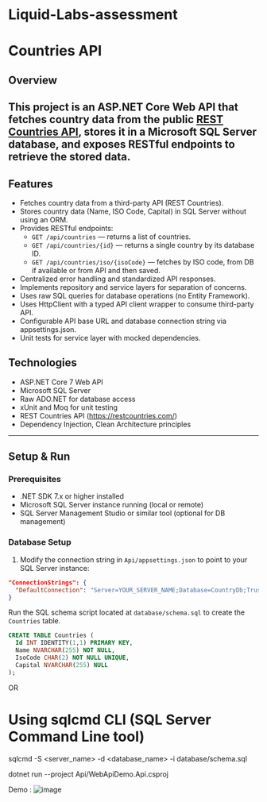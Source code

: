 # Liquid-Labs-assessment

# Countries API
## Overview

This project is an ASP.NET Core Web API that fetches country data from the public [REST Countries API](https://restcountries.com/), 
stores it in a Microsoft SQL Server database, and exposes RESTful endpoints to retrieve the stored data.
---

## Features
- Fetches country data from a third-party API (REST Countries).
- Stores country data (Name, ISO Code, Capital) in SQL Server without using an ORM.
- Provides RESTful endpoints:
  - `GET /api/countries` — returns a list of countries.
  - `GET /api/countries/{id}` — returns a single country by its database ID.
  - `GET /api/countries/iso/{isoCode}` — fetches by ISO code, from DB if available or from API and then saved.
- Centralized error handling and standardized API responses.
- Implements repository and service layers for separation of concerns.
- Uses raw SQL queries for database operations (no Entity Framework).
- Uses HttpClient with a typed API client wrapper to consume third-party API.
- Configurable API base URL and database connection string via appsettings.json.
- Unit tests for service layer with mocked dependencies.

## Technologies

- ASP.NET Core 7 Web API
- Microsoft SQL Server
- Raw ADO.NET for database access
- xUnit and Moq for unit testing
- REST Countries API (https://restcountries.com/)
- Dependency Injection, Clean Architecture principles


---

## Setup & Run

### Prerequisites
- .NET SDK 7.x or higher installed
- Microsoft SQL Server instance running (local or remote)
- SQL Server Management Studio or similar tool (optional for DB management)

### Database Setup
1. Modify the connection string in `Api/appsettings.json` to point to your SQL Server instance:

```json
"ConnectionStrings": {
  "DefaultConnection": "Server=YOUR_SERVER_NAME;Database=CountryDb;Trusted_Connection=True;"
}
```

Run the SQL schema script located at `database/schema.sql` to create the `Countries` table.

```sql
CREATE TABLE Countries (
  Id INT IDENTITY(1,1) PRIMARY KEY,
  Name NVARCHAR(255) NOT NULL,
  IsoCode CHAR(2) NOT NULL UNIQUE,
  Capital NVARCHAR(255) NULL
);
```
OR 
# Using sqlcmd CLI (SQL Server Command Line tool)
sqlcmd -S <server_name> -d <database_name> -i database/schema.sql

dotnet run --project Api/WebApiDemo.Api.csproj

Demo :
![image](https://github.com/user-attachments/assets/401cad4a-6ea0-466c-ade9-bddaeefd2078)


